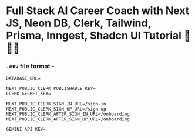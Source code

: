 # Full Stack AI Career Coach with Next JS, Neon DB, Clerk, Tailwind, Prisma, Inngest, Shadcn UI Tutorial 🚀🚀🚀

### `.env` file  format -

```
DATABASE_URL=

NEXT_PUBLIC_CLERK_PUBLISHABLE_KEY=
CLERK_SECRET_KEY=

NEXT_PUBLIC_CLERK_SIGN_IN_URL=/sign-in
NEXT_PUBLIC_CLERK_SIGN_UP_URL=/sign-up
NEXT_PUBLIC_CLERK_AFTER_SIGN_IN_URL=/onboarding
NEXT_PUBLIC_CLERK_AFTER_SIGN_UP_URL=/onboarding

GEMINI_API_KEY=
```
